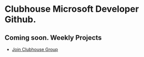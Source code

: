 # Clubhouse Microsoft Developer Github.

## Coming soon. Weekly Projects

- [Join Clubhouse Group](https://www.clubhouse.com/club/microsoft-developers)
